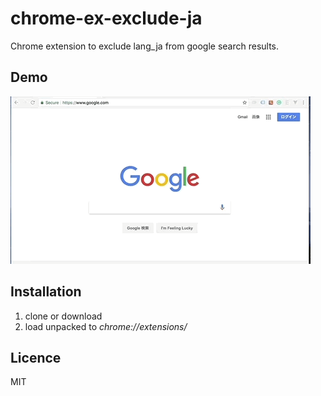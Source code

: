 chrome-ex-exclude-ja
===

Chrome extension to exclude lang_ja from google search results.

## Demo

![](https://github.com/fitzr/chrome-ex-exclude-ja/blob/asset/exclude.gif)

## Installation

1. clone or download
1. load unpacked to *chrome://extensions/*

## Licence

MIT
